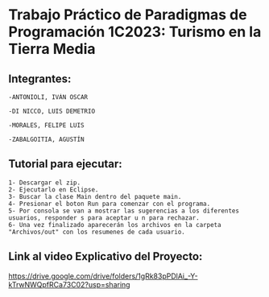 # Trabajo Práctico de Paradigmas de Programación 1C2023: Turismo en la Tierra Media 

## Integrantes:

	-ANTONIOLI, IVÁN OSCAR

	-DI NICCO, LUIS DEMETRIO
	
	-MORALES, FELIPE LUIS 
	
 	-ZABALGOITIA, AGUSTÍN

 ## Tutorial para ejecutar:
 	
	1- Descargar el zip.	
 	2- Ejecutarlo en Eclipse.	
 	3- Buscar la clase Main dentro del paquete main.	
 	4- Presionar el boton Run para comenzar con el programa.	
 	5- Por consola se van a mostrar las sugerencias a los diferentes usuarios, responder s para aceptar u n para rechazar.	
 	6- Una vez finalizado aparecerán los archivos en la carpeta "Archivos/out" con los resumenes de cada usuario.	
 
 ## Link al video Explicativo del Proyecto: 
 https://drive.google.com/drive/folders/1gRk83pPDlAi_-Y-kTrwNWQpfRCa73C02?usp=sharing
